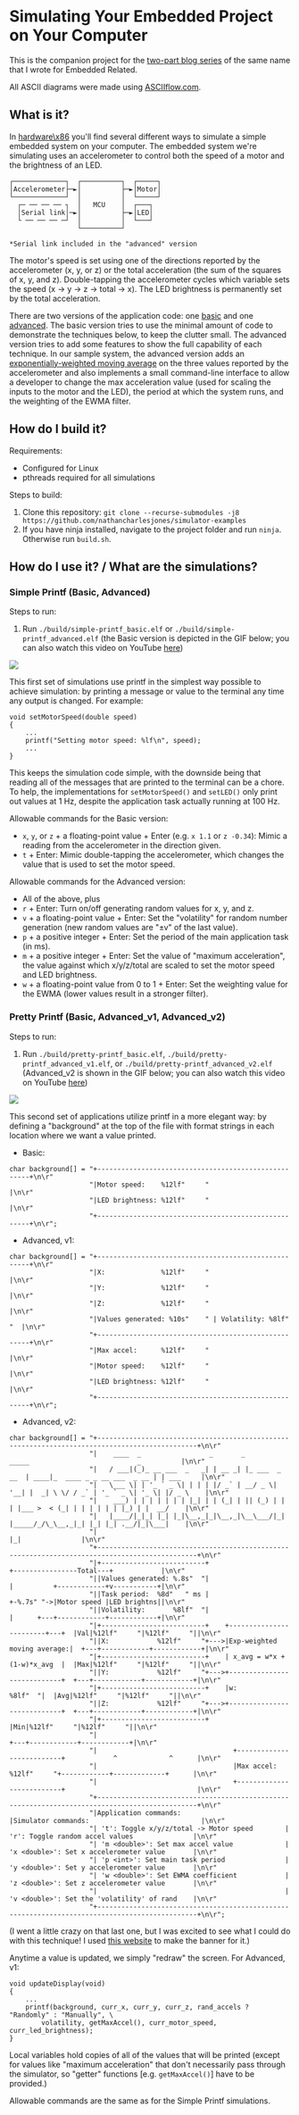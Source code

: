 # Simulating Your Embedded Project on Your Computer

This is the companion project for the [two-part blog series](https://www.embeddedrelated.com/showarticle/1695/) of the same name that I wrote for  Embedded Related.

All ASCII diagrams were made using [ASCIIflow.com](https://asciiflow.com/#/).

## What is it?

In [hardware\x86](https://github.com/nathancharlesjones/simulator-examples/tree/main/hardware/x86) you'll find several different ways to simulate a simple embedded system on your computer. The embedded system we're simulating uses an accelerometer to control both the speed of a motor and the brightness of an LED.
```
┌─────────────┐  ┌──────────┐  ┌─────┐         
│Accelerometer├─►│          ├─►│Motor│         
└─────────────┘  │          │  └─────┘         
  ┌─ ── ── ── ┐  │   MCU    │  ┌───┐           
  │Serial link│─►│          ├─►│LED│           
  └ ── ── ── ─┘  │          │  └───┘           
                 └──────────┘                  
                                               
*Serial link included in the "advanced" version
```
The motor's speed is set using one of the directions reported by the accelerometer (x, y, or z) or the total acceleration (the sum of the squares of x, y, and z). Double-tapping the accelerometer cycles which variable sets the speed (x -> y -> z -> total -> x). The LED brightness is permanently set by the total acceleration.
 
There are two versions of the application code: one [basic](https://github.com/nathancharlesjones/simulator-examples/tree/main/application/basic) and one [advanced](https://github.com/nathancharlesjones/simulator-examples/tree/main/application/advanced). The basic version tries to use the minimal amount of code to demonstrate the techniques below, to keep the clutter small. The advanced version tries to add some features to show the full capability of each technique. In our sample system, the advanced version adds an [exponentially-weighted moving average](https://blog.stratifylabs.dev/device/2022-03-02-Simple-Moving-Average-and-Exponential-Moving-Average-in-embedded-Cpp/) on the three values reported by the accelerometer and also implements a small command-line interface to allow a developer to change the max acceleration value (used for scaling the inputs to the motor and the LED), the period at which the system runs, and the weighting of the EWMA filter.

## How do I build it?

Requirements:
- Configured for Linux
- pthreads required for all simulations

Steps to build:
1. Clone this repository: `git clone --recurse-submodules -j8 https://github.com/nathancharlesjones/simulator-examples`
2. If you have ninja installed, navigate to the project folder and run `ninja`. Otherwise run `build.sh`.

## How do I use it? / What are the simulations?

### Simple Printf (Basic, Advanced)

Steps to run:
1. Run `./build/simple-printf_basic.elf` or `./build/simple-printf_advanced.elf` (the Basic version is depicted in the GIF below; you can also watch this video on YouTube [here](https://www.youtube.com/watch?v=nlTBdMFNMJs))

![](https://github.com/nathancharlesjones/simulator-examples/blob/main/media/simple-printf_basic.gif)

This first set of simulations use printf in the simplest way possible to achieve simulation: by printing a message or value to the terminal any time any output is changed. For example:
```
void setMotorSpeed(double speed)
{
    ...
    printf("Setting motor speed: %lf\n", speed);
    ...
}
```
This keeps the simulation code simple, with the downside being that reading all of the messages that are printed to the terminal can be a chore. To help, the implementations for `setMotorSpeed()` and `setLED()` only print out values at 1 Hz, despite the application task actually running at 100 Hz.

Allowable commands for the Basic version:
- `x`, `y`, or `z` + a floating-point value + Enter (e.g. `x 1.1` or `z -0.34`): Mimic a reading from the accelerometer in the direction given.
- `t` + Enter: Mimic double-tapping the accelerometer, which changes the value that is used to set the motor speed.

Allowable commands for the Advanced version:
- All of the above, plus
- `r` + Enter: Turn on/off generating random values for x, y, and z.
- `v` + a floating-point value + Enter: Set the "volatility" for random number generation (new random values are "±v" of the last value).
- `p` + a positive integer + Enter: Set the period of the main application task (in ms).
- `m` + a positive integer + Enter: Set the value of "maximum acceleration", the value against which x/y/z/total are scaled to set the motor speed and LED brightness.
- `w` + a floating-point value from 0 to 1 + Enter: Set the weighting value for the EWMA (lower values result in a stronger filter).

### Pretty Printf (Basic, Advanced_v1, Advanced_v2)

Steps to run:
1. Run `./build/pretty-printf_basic.elf`, `./build/pretty-printf_advanced_v1.elf`, or `./build/pretty-printf_advanced_v2.elf` (Advanced_v2 is shown in the GIF below; you can also watch this video on YouTube [here](https://www.youtube.com/watch?v=erZ2x05wkJA))

![](https://github.com/nathancharlesjones/simulator-examples/blob/main/media/pretty-printf_advanced_v2.gif)

This second set of applications utilize printf in a more elegant way: by defining a "background" at the top of the file with format strings in each location where we want a value printed.

- Basic:
```
char background[] = "+-----------------------------------------------------+\n\r"
                    "|Motor speed:    %12lf"     "                         |\n\r"
                    "|LED brightness: %12lf"     "                         |\n\r"
                    "+-----------------------------------------------------+\n\r";
```
- Advanced, v1:
```
char background[] = "+-----------------------------------------------------+\n\r"
                    "|X:              %12lf"     "                         |\n\r"
                    "|Y:              %12lf"     "                         |\n\r"
                    "|Z:              %12lf"     "                         |\n\r"
                    "|Values generated: %10s"    " | Volatility: %8lf"  "  |\n\r"
                    "+-----------------------------------------------------+\n\r"
                    "|Max accel:      %12lf"     "                         |\n\r"
                    "|Motor speed:    %12lf"     "                         |\n\r"
                    "|LED brightness: %12lf"     "                         |\n\r"
                    "+-----------------------------------------------------+\n\r";
```
- Advanced, v2:
```
char background[] = "+-----------------------------------------------------------------------------------------------+\n\r"
                    "|    ____  _                 _       _               _____                           _          |\n\r"
                    "|   / ___|(_)_ __ ___  _   _| | __ _| |_ ___  _ __  | ____|_  ____ _ _ __ ___  _ __ | | ___     |\n\r"
                    "|   \___ \| | '_ ` _ \| | | | |/ _` | __/ _ \| '__| |  _| \ \/ / _` | '_ ` _ \| '_ \| |/ _ \    |\n\r"
                    "|    ___) | | | | | | | |_| | | (_| | || (_) | |    | |___ >  < (_| | | | | | | |_) | |  __/    |\n\r"
                    "|   |____/|_|_| |_| |_|\__,_|_|\__,_|\__\___/|_|    |_____/_/\_\__,_|_| |_| |_| .__/|_|\___|    |\n\r"
                    "|                                                                             |_|               |\n\r"
                    "+-----------------------------------------------------------------------------------------------+\n\r"
                    "|+--------------------------+                             +----------------Total---+            |\n\r"
                    "||Values generated: %.8s"  "|                             |          +------------+v-----------+|\n\r"
                    "||Task period:  %8d"   " ms |                             +-%.7s" "->|Motor speed |LED brightns||\n\r"
                    "||Volatility:       %8lf"  "|                             |      +---+------------+------------+|\n\r"
                    "|+--------------------------+    +------------------------+---+  |Val|%12lf"     "|%12lf"     "||\n\r"
                    "||X:            %12lf"     "+--->|Exp-weighted moving average:|  +---+------------+------------+|\n\r"
                    "|+--------------------------+    | x_avg = w*x + (1-w)*x_avg  |  |Max|%12lf"     "|%12lf"     "||\n\r"
                    "||Y:            %12lf"     "+--->+----------------------------+  +---+------------+------------+|\n\r"
                    "|+--------------------------+    |w:                  %8lf"  "|  |Avg|%12lf"     "|%12lf"     "||\n\r"
                    "||Z:            %12lf"     "+--->+----------------------------+  +---+------------+------------+|\n\r"
                    "|+--------------------------+                                    |Min|%12lf"     "|%12lf"     "||\n\r"
                    "|                                                                +---+------------+------------+|\n\r"
                    "|                                  +--------------------------+            ^             ^      |\n\r"
                    "|                                  |Max accel:    %12lf"     "+------------+-------------+      |\n\r"
                    "|                                  +--------------------------+                                 |\n\r"
                    "+-----------------------------------------------------------------------------------------------+\n\r"
                    "|Application commands:                          |Simulator commands:                            |\n\r"
                    "| 't': Toggle x/y/z/total -> Motor speed        | 'r': Toggle random accel values               |\n\r"
                    "| 'm <double>': Set max accel value             | 'x <double>': Set x accelerometer value       |\n\r"
                    "| 'p <int>': Set main task period               | 'y <double>': Set y accelerometer value       |\n\r"
                    "| 'w <double>': Set EWMA coefficient            | 'z <double>': Set z accelerometer value       |\n\r"
                    "|                                               | 'v <double>': Set the 'volatility' of rand    |\n\r"
                    "+-----------------------------------------------------------------------------------------------+\n\r";
```
(I went a little crazy on that last one, but I was excited to see what I could do with this technique! I used [this website](https://www.asciiart.eu/text-to-ascii-art) to make the banner for it.)

Anytime a value is updated, we simply "redraw" the screen. For Advanced, v1:
```
void updateDisplay(void)
{
    ...
    printf(background, curr_x, curr_y, curr_z, rand_accels ? "Randomly" : "Manually", \
        volatility, getMaxAccel(), curr_motor_speed, curr_led_brightness);
}
```
Local variables hold copies of all of the values that will be printed (except for values like "maximum acceleration" that don't necessarily pass through the simulator, so "getter" functions [e.g. `getMaxAccel()`] have to be provided.)

Allowable commands are the same as for the Simple Printf simulations.

<!--
### Wokwi

Steps to run:
1. Navigate to https://wokwi.com/projects/367244067477216257 and press the "play" button

![](https://github.com/nathancharlesjones/simulator-examples/blob/main/media/wokwi.gif)

This simulation uses

### RayGUI

Steps to run:
1. Run `./build/raygui_advanced.elf`

https://community.gamedev.tv/t/raylib-on-linux/212199/2

![](https://github.com/nathancharlesjones/simulator-examples/blob/main/media/raygui.gif)

This simulation

### PySimpleGUI

Steps to run:
1. Create a virtual serial port.
    - Linux: Run `socat -d -d pty,rawer,echo=0 pty,rawer,echo=0`.
    - Windows: Use the [com2com](https://com0com.sourceforge.net/) tool.
2. Run Python (and application?)

![](https://github.com/nathancharlesjones/simulator-examples/blob/main/media/pysimplegui.gif)
-->